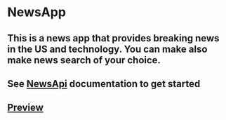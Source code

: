 # NewsApp

## This is a news app that provides breaking news in the US and technology. You can make also make news search of your choice. 

## See [NewsApi](https://newsapi.org/) documentation to get started

## [Preview](https://paul-news.herokuapp.com/)
